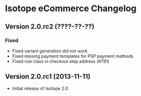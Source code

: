 Isotope eCommerce Changelog
===========================

Version 2.0.rc2 (????-??-??)
----------------------------

### Fixed
- Fixed variant generation did not work
- Fixed missing payment templates for PSP payment methods
- Fixed row class in checkout step address (#791)


Version 2.0.rc1 (2013-11-11)
----------------------------
- Initial release of Isotope 2.0
